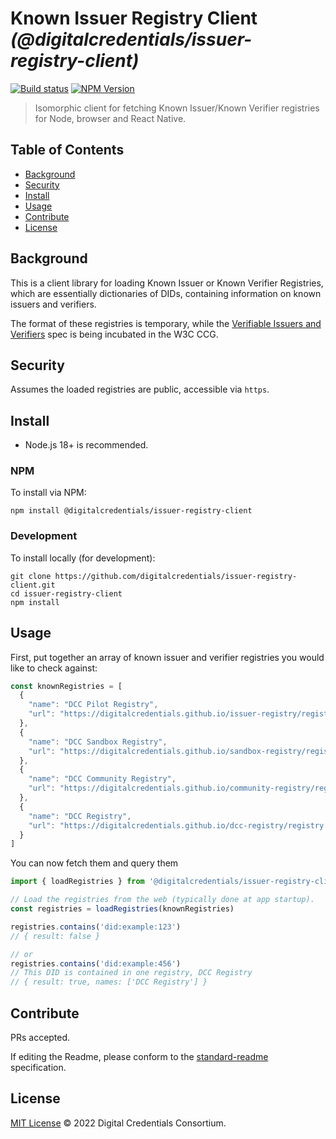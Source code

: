# Known Issuer Registry Client _(@digitalcredentials/issuer-registry-client)_

[![Build status](https://img.shields.io/github/actions/workflow/status/digitalcredentials/issuer-registry-client/main.yml?branch=main)](https://github.com/digitalcredentials/issuer-registry-client/actions?query=workflow%3A%22Node.js+CI%22)
[![NPM Version](https://img.shields.io/npm/v/@digitalcredentials/issuer-registry-client.svg)](https://npm.im/@digitalcredentials/issuer-registry-client)

> Isomorphic client for fetching Known Issuer/Known Verifier registries for Node, browser and React Native.

## Table of Contents

- [Background](#background)
- [Security](#security)
- [Install](#install)
- [Usage](#usage)
- [Contribute](#contribute)
- [License](#license)

## Background

This is a client library for loading Known Issuer or Known Verifier Registries,
which are essentially dictionaries of DIDs, containing information on known
issuers and verifiers.

The format of these registries is temporary, while the 
[Verifiable Issuers and Verifiers](https://w3c-ccg.github.io/verifiable-issuers-verifiers/)
spec is being incubated in the W3C CCG.

## Security

Assumes the loaded registries are public, accessible via `https`.

## Install

- Node.js 18+ is recommended.

### NPM

To install via NPM:

```
npm install @digitalcredentials/issuer-registry-client
```

### Development

To install locally (for development):

```
git clone https://github.com/digitalcredentials/issuer-registry-client.git
cd issuer-registry-client
npm install
```

## Usage

First, put together an array of known issuer and verifier registries you would
like to check against:

```js
const knownRegistries = [
  {
    "name": "DCC Pilot Registry",
    "url": "https://digitalcredentials.github.io/issuer-registry/registry.json"
  },
  {
    "name": "DCC Sandbox Registry",
    "url": "https://digitalcredentials.github.io/sandbox-registry/registry.json"
  },
  {
    "name": "DCC Community Registry",
    "url": "https://digitalcredentials.github.io/community-registry/registry.json"
  },
  {
    "name": "DCC Registry",
    "url": "https://digitalcredentials.github.io/dcc-registry/registry.json"
  }
]
```

You can now fetch them and query them

```js
import { loadRegistries } from '@digitalcredentials/issuer-registry-client'

// Load the registries from the web (typically done at app startup).
const registries = loadRegistries(knownRegistries)

registries.contains('did:example:123')
// { result: false }

// or
registries.contains('did:example:456')
// This DID is contained in one registry, DCC Registry
// { result: true, names: ['DCC Registry'] }
```

## Contribute

PRs accepted.

If editing the Readme, please conform to the
[standard-readme](https://github.com/RichardLitt/standard-readme) specification.

## License

[MIT License](LICENSE.md) © 2022 Digital Credentials Consortium.
